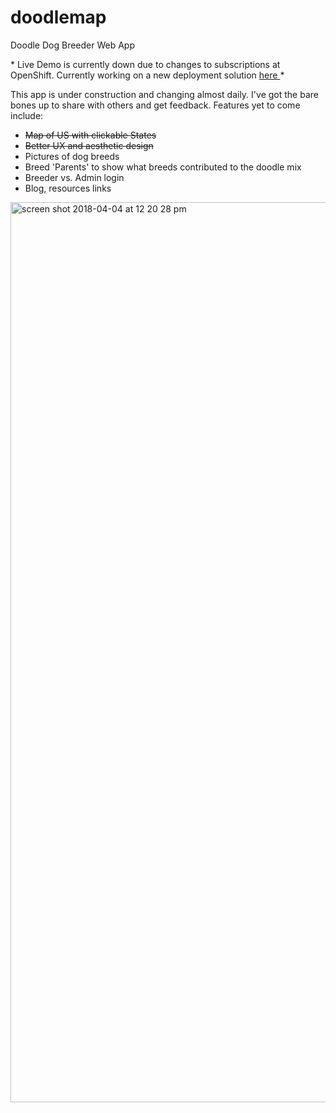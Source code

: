 # doodlemap
Doodle Dog Breeder Web App

\* Live Demo is currently down due to changes to subscriptions at OpenShift. Currently working on a new deployment solution <a href="http://doodle-2-doodle-2.1d35.starter-us-east-1.openshiftapps.com/" target="_blank">here </a>\*


This app is under construction and changing almost daily. I've got the bare bones up to share with others and get feedback. Features yet to come include:

- <s>Map of US with clickable States</s>
- <s>Better UX and aesthetic design</s>
- Pictures of dog breeds
- Breed 'Parents' to show what breeds contributed to the doodle mix
- Breeder vs. Admin login
- Blog, resources links

<img width="1440" alt="screen shot 2018-04-04 at 12 20 28 pm" src="https://user-images.githubusercontent.com/24554274/38323417-ce3229de-3802-11e8-9f08-42a584d155dd.png">
